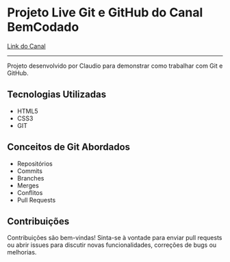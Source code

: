 # Projeto Live Git e GitHub do Canal BemCodado

[Link do Canal](https://www.youtube.com/channel/UCzF6Vl73Gs_-rYw1r37By9Q)

---

Projeto desenvolvido por Claudio para demonstrar como trabalhar com Git e GitHub.

## Tecnologias Utilizadas

- HTML5
- CSS3
- GIT

## Conceitos de Git Abordados

- Repositórios
- Commits
- Branches
- Merges
- Conflitos
- Pull Requests

## Contribuições

Contribuições são bem-vindas! Sinta-se à vontade para enviar pull requests ou abrir issues para discutir novas funcionalidades, correções de bugs ou melhorias.
